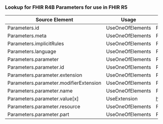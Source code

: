 ### Lookup for FHIR R4B Parameters for use in FHIR R5

| Source Element | Usage | Target |
| -------------- | ----- | ------ |
| Parameters.id | UseOneOfElements | Parameters.id,Parameters.id |
| Parameters.meta | UseOneOfElements | Parameters.meta,Parameters.meta |
| Parameters.implicitRules | UseOneOfElements | Parameters.implicitRules,Parameters.implicitRules |
| Parameters.language | UseOneOfElements | Parameters.language,Parameters.language |
| Parameters.parameter | UseOneOfElements | Parameters.parameter,Parameters.parameter |
| Parameters.parameter.id | UseOneOfElements | Parameters.parameter.id,Parameters.parameter.id |
| Parameters.parameter.extension | UseOneOfElements | Parameters.parameter.extension,Parameters.parameter.extension |
| Parameters.parameter.modifierExtension | UseOneOfElements | Parameters.parameter.modifierExtension,Parameters.parameter.modifierExtension |
| Parameters.parameter.name | UseOneOfElements | Parameters.parameter.name,Parameters.parameter.name |
| Parameters.parameter.value[x] | UseExtension | http://hl7.org/fhir/4.3/StructureDefinition/extension-Parameters.parameter.value |
| Parameters.parameter.resource | UseOneOfElements | Parameters.parameter.resource,Parameters.parameter.resource |
| Parameters.parameter.part | UseOneOfElements | Parameters.parameter.part,Parameters.parameter.part |
